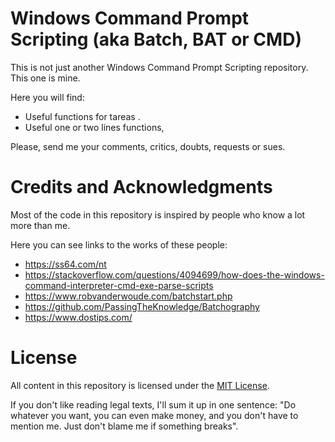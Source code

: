 # Windows Command Prompt Scripting (aka Batch, BAT or CMD)

This is not just another Windows Command Prompt Scripting repository. This one is mine.

Here you will find:
- Useful functions for tareas .
- Useful one or two lines functions, 

Please, send me your comments, critics, doubts, requests or sues.

# Credits and Acknowledgments

Most of the code in this repository is inspired by people who know a lot more than me.

Here you can see links to the works of these people:
- https://ss64.com/nt
- https://stackoverflow.com/questions/4094699/how-does-the-windows-command-interpreter-cmd-exe-parse-scripts
- https://www.robvanderwoude.com/batchstart.php
- https://github.com/PassingTheKnowledge/Batchography
- https://www.dostips.com/

# License

All content in this repository is licensed under the [MIT License](LICENSE).

If you don't like reading legal texts, I'll sum it up in one sentence: "Do whatever you want, you can even make money, and you don't have to mention me. Just don't blame me if something breaks".
